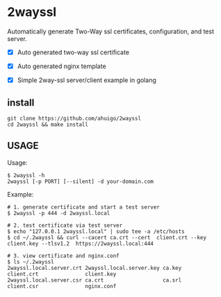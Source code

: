 # 2wayssl
Automatically generate Two-Way ssl certificates, configuration, and test server.

- [x] Auto generated two-way ssl certificate
- [x] Auto generated nginx template
- [x] Simple 2way-ssl server/client example in golang


## install
    git clone https://github.com/ahuigo/2wayssl
    cd 2wayssl && make install

## USAGE
Usage:
    
    $ 2wayssl -h
    2wayssl [-p PORT] [--silent] -d your-domain.com

Example:

    # 1. generate certificate and start a test server
    $ 2wayssl -p 444 -d 2wayssl.local

    # 2. test certificate via test server
    $ echo "127.0.0.1 2wayssl.local" | sudo tee -a /etc/hosts
    $ cd ~/.2wayssl && curl --cacert ca.crt --cert  client.crt --key client.key --tlsv1.2  https://2wayssl.local:444

    # 3. view certificate and nginx.conf
    $ ls ~/.2wayssl 
    2wayssl.local.server.crt 2wayssl.local.server.key ca.key                   client.crt               client.key
    2wayssl.local.server.csr ca.crt                   ca.srl                   client.csr               nginx.conf
